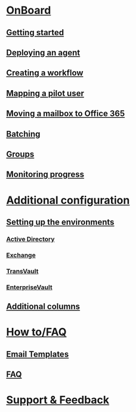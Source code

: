 # [OnBoard](index.md)

## [Getting started](onboard.md#getting-started)
## [Deploying an agent](onboard.md#deploying-an-agent)
## [Creating a workflow](onboard.md#creating-a-workflow)
## [Mapping a pilot user](onboard.md#mapping-a-pilot-user)
## [Moving a mailbox to Office 365](onboard.md#moving-a-mailbox-to-office-365)
## [Batching](onboard.md#batching-1)
## [Groups](onboard.md#groups)
## [Monitoring progress](onboard.md#monitoring-progress)

# [Additional configuration](configuration.md)

## [Setting up the environments](configuration.md#setting-up-the-environments)

### [Active Directory](configuration.md#configuring-active-directory-environment)
### [Exchange](configuration.md#configuring-exchange-environment)
### [TransVault](configuration.md#configuring-transvault-environment)
### [EnterpriseVault](configuration.md#configuring-enterprise-vault-environment)

## [Additional columns](configuration.md#additional-columns-for-data-grid-on-the-mappings-screen)

# [How to/FAQ](howto.md)

## [Email Templates](howto.md#email-templates)
## [FAQ](faq.md)

# [Support & Feedback](../support/index.md)
